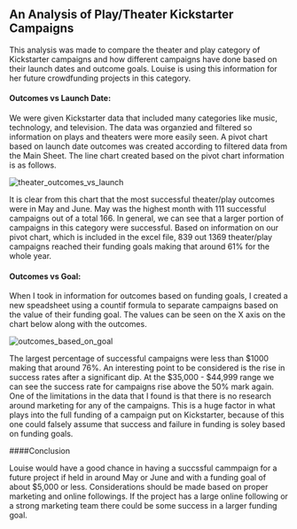 ## An Analysis of Play/Theater Kickstarter Campaigns 

This analysis was made to compare the theater and play category of Kickstarter campaigns and how different campaigns have done based on their launch dates and outcome goals. Louise is using this information for her future crowdfunding projects in this category. 

#### Outcomes vs Launch Date:

We were given Kickstarter data that included many categories like music, technology, and television. The data was organzied and filtered so information on plays and theaters were more easily seen. A pivot chart based on launch date outcomes was created according to filtered data from the Main Sheet. The line chart created based on the pivot chart information is as follows.

![theater_outcomes_vs_launch](https://user-images.githubusercontent.com/110923091/187543498-b5b085e3-d261-4113-b803-ae3331979bd5.png)

It is clear from this chart that the most successful theater/play outcomes were in May and June. May was the highest month with 111 successful campaigns out of a total 166. In general, we can see that a larger portion of campaigns in this category were successful. Based on information on our pivot chart, which is included in the excel file, 839 out 1369 theater/play campaigns reached their funding goals making that around 61% for the whole year.

#### Outcomes vs Goal:

When I took in information for outcomes based on funding goals, I created a new speadsheet using a countif formula to separate campaigns based on the value of their funding goal. The values can be seen on the X axis on the chart below along with the outcomes.

![outcomes_based_on_goal](https://user-images.githubusercontent.com/110923091/187544602-a839010a-c259-4fd7-8ddc-174cddca3d7c.png)

The largest percentage of successful campaigns were less than $1000 making that around 76%. An interesting point to be considered is the rise in success rates after a significant dip. At the $35,000 - $44,999 range we can see the success rate for campaigns rise above the 50% mark again. One of the limitations in the data that I found is that there is no research around marketing for any of the campaigns. This is a huge factor in what plays into the full funding of a campaign put on Kickstarter, because of this one could falsely assume that success and failure in funding is soley based on funding goals. 

####Conclusion 

Louise would have a good chance in having a succssful cammpaign for a future project if held in around May or June and with a funding goal of about $5,000 or less. Considerations should be made based on proper marketing and online followings. If the project has a large online following or a strong marketing team there could be some success in a larger funding goal. 
